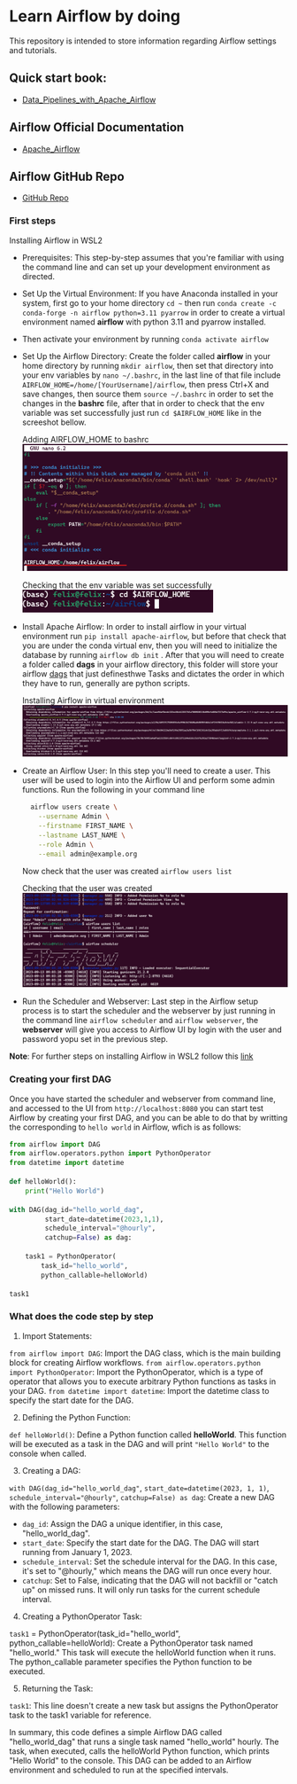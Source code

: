 # Learn Airflow by doing

This repository is intended to store information regarding Airflow settings and tutorials.

## Quick start book:

* [Data_Pipelines_with_Apache_Airflow](https://biconsult.ru/files/Data_warehouse/Bas_P_Harenslak%2C_Julian_Rutger_de_Ruiter_Data_Pipelines_with_Apache.pdf)

## Airflow Official Documentation

* [Apache_Airflow](https://airflow.apache.org/docs/apache-airflow/stable/index.html)

## Airflow GitHub Repo

* [GitHub Repo](https://github.com/BasPH/data-pipelines-with-apache-airflow/tree/master)

### First steps

Installing Airflow in WSL2

* Prerequisites: This step-by-step assumes that you're familiar with using the command line and can set up your development environment as directed.
* Set Up the Virtual Environment: If you have Anaconda installed in your system, first go to your home directory `cd ~` then run `conda create -c conda-forge -n airflow python=3.11 pyarrow` in order to create a virtual environment named **airflow** with python 3.11 and pyarrow installed.
* Then activate your environment by running `conda activate airflow`
* Set Up the Airflow Directory: Create the folder called **airflow** in your home directory by running `mkdir airflow`, then set that directory into your env variables by `nano ~/.bashrc`, in the last line of that file include `AIRFLOW_HOME=/home/[YourUsername]/airflow`, then press Ctrl+X and save changes, then source them `source ~/.bashrc` in order to set the changes in the **bashrc** file, after that in order to check that the env variable was set successfully just run `cd $AIRFLOW_HOME` like in the screeshot bellow.
   
  Adding AIRFLOW_HOME to bashrc
  ![bashrc](img/bashrc.png)

  Checking that the env variable was set successfully
  ![airflowhome](img/airflow_home.png)
  
* Install Apache Airflow: In order to install airflow in your virtual environment run `pip install apache-airflow`, but before that check that you are under the conda virtual env, then you will need to initialize the database by running `airflow db init` . After that you will need to create a folder called **dags** in your airflow directory, this folder will store your airflow [dags](https://airflow.apache.org/docs/apache-airflow/stable/core-concepts/dags.html) that just definesthwe Tasks and dictates the order in which they have to run, generally are python scripts.
    
  Installing Airflow in virtual environment
  ![installairflow](img/installing_airflow.png)

* Create an Airflow User: In this step you'll need to create a user. This user will be used to login into the Airflow UI and perform some admin functions. Run the following in your command line
  
  ```bash
    airflow users create \
      --username Admin \
      --firstname FIRST_NAME \
      --lastname LAST_NAME \
      --role Admin \
      --email admin@example.org
  ```

  Now check that the user was created `airflow users list` 

  Checking that the user was created
  ![usercreated](img/user_created.png)

* Run the Scheduler and Webserver: Last step in the Airflow setup process is to start the scheduler and the webserver by just running in the command line `airflow scheduler` and `airflow webserver`, the **webserver** will give you access to Airflow UI by login with the user and password yopu set in the previous step. 

**Note**: For further steps on installing Airflow in WSL2 follow this [link](https://www.freecodecamp.org/news/install-apache-airflow-on-windows-without-docker/)

### Creating your first DAG

Once you have started the scheduler and webserver from command line, and accessed to the UI from `http://localhost:8080` you can start test Airflow by creating your first DAG, and you can be able to do that by writting the corresponding to `hello world` in Airflow, wfich is as follows:

```python
from airflow import DAG
from airflow.operators.python import PythonOperator
from datetime import datetime

def helloWorld():
    print("Hello World")

with DAG(dag_id="hello_world_dag",
         start_date=datetime(2023,1,1),
         schedule_interval="@hourly",
         catchup=False) as dag:

    task1 = PythonOperator(
        task_id="hello_world",
        python_callable=helloWorld)

task1
```

### What does the code step by step

1. Import Statements:

`from airflow import DAG`: Import the DAG class, which is the main building block for creating Airflow workflows.
`from airflow.operators.python import PythonOperator`: Import the PythonOperator, which is a type of operator that allows you to execute arbitrary Python functions as tasks in your DAG.
`from datetime import datetime`: Import the datetime class to specify the start date for the DAG.

2. Defining the Python Function:

`def helloWorld()`: Define a Python function called **helloWorld**. This function will be executed as a task in the DAG and will print `"Hello World"` to the console when called.

3. Creating a DAG:

`with DAG(dag_id="hello_world_dag"`, `start_date=datetime(2023, 1, 1)`, `schedule_interval="@hourly"`, `catchup=False) as dag`: Create a new DAG with the following parameters:
* `dag_id`: Assign the DAG a unique identifier, in this case, "hello_world_dag".
* `start_date`: Specify the start date for the DAG. The DAG will start running from January 1, 2023.
* `schedule_interval`: Set the schedule interval for the DAG. In this case, it's set to "@hourly," which means the DAG will run once every hour.
* `catchup`: Set to False, indicating that the DAG will not backfill or "catch up" on missed runs. It will only run tasks for the current schedule interval.

4. Creating a PythonOperator Task:

`task1` = PythonOperator(task_id="hello_world", python_callable=helloWorld): Create a PythonOperator task named "hello_world." This task will execute the helloWorld function when it runs. The python_callable parameter specifies the Python function to be executed.

5. Returning the Task:

`task1`: This line doesn't create a new task but assigns the PythonOperator task to the task1 variable for reference.

In summary, this code defines a simple Airflow DAG called "hello_world_dag" that runs a single task named "hello_world" hourly. The task, when executed, calls the helloWorld Python function, which prints "Hello World" to the console. This DAG can be added to an Airflow environment and scheduled to run at the specified intervals.

